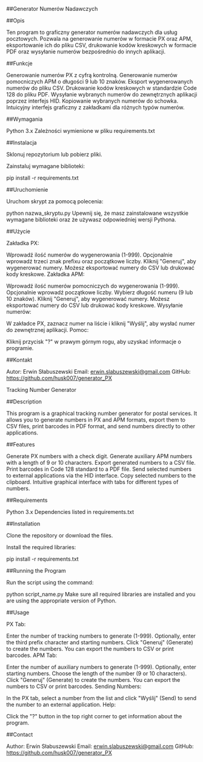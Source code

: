 ##Generator Numerów Nadawczych

##Opis

Ten program to graficzny generator numerów nadawczych dla usług pocztowych. Pozwala na generowanie numerów w formacie PX oraz APM, eksportowanie ich do pliku CSV, drukowanie kodów kreskowych w formacie PDF oraz wysyłanie numerów bezpośrednio do innych aplikacji.

##Funkcje

Generowanie numerów PX z cyfrą kontrolną.
Generowanie numerów pomocniczych APM o długości 9 lub 10 znaków.
Eksport wygenerowanych numerów do pliku CSV.
Drukowanie kodów kreskowych w standardzie Code 128 do pliku PDF.
Wysyłanie wybranych numerów do zewnętrznych aplikacji poprzez interfejs HID.
Kopiowanie wybranych numerów do schowka.
Intuicyjny interfejs graficzny z zakładkami dla różnych typów numerów.

##Wymagania

Python 3.x
Zależności wymienione w pliku requirements.txt

##Instalacja

Sklonuj repozytorium lub pobierz pliki.

Zainstaluj wymagane biblioteki:

pip install -r requirements.txt

##Uruchomienie

Uruchom skrypt za pomocą polecenia:

python nazwa_skryptu.py
Upewnij się, że masz zainstalowane wszystkie wymagane biblioteki oraz że używasz odpowiedniej wersji Pythona.

##Użycie

Zakładka PX:

Wprowadź ilość numerów do wygenerowania (1-999).
Opcjonalnie wprowadź trzeci znak prefixu oraz początkowe liczby.
Kliknij "Generuj", aby wygenerować numery.
Możesz eksportować numery do CSV lub drukować kody kreskowe.
Zakładka APM:

Wprowadź ilość numerów pomocniczych do wygenerowania (1-999).
Opcjonalnie wprowadź początkowe liczby.
Wybierz długość numeru (9 lub 10 znaków).
Kliknij "Generuj", aby wygenerować numery.
Możesz eksportować numery do CSV lub drukować kody kreskowe.
Wysyłanie numerów:

W zakładce PX, zaznacz numer na liście i kliknij "Wyślij", aby wysłać numer do zewnętrznej aplikacji.
Pomoc:

Kliknij przycisk "?" w prawym górnym rogu, aby uzyskać informacje o programie.

##Kontakt

Autor: Erwin Słabuszewski
Email: erwin.slabuszewski@gmail.com
GitHub: https://github.com/husk007/generator_PX

Tracking Number Generator

##Description

This program is a graphical tracking number generator for postal services. It allows you to generate numbers in PX and APM formats, export them to CSV files, print barcodes in PDF format, and send numbers directly to other applications.

##Features

Generate PX numbers with a check digit.
Generate auxiliary APM numbers with a length of 9 or 10 characters.
Export generated numbers to a CSV file.
Print barcodes in Code 128 standard to a PDF file.
Send selected numbers to external applications via the HID interface.
Copy selected numbers to the clipboard.
Intuitive graphical interface with tabs for different types of numbers.

##Requirements

Python 3.x
Dependencies listed in requirements.txt

##Installation

Clone the repository or download the files.

Install the required libraries:

pip install -r requirements.txt

##Running the Program

Run the script using the command:

python script_name.py
Make sure all required libraries are installed and you are using the appropriate version of Python.

##Usage

PX Tab:

Enter the number of tracking numbers to generate (1-999).
Optionally, enter the third prefix character and starting numbers.
Click "Generuj" (Generate) to create the numbers.
You can export the numbers to CSV or print barcodes.
APM Tab:

Enter the number of auxiliary numbers to generate (1-999).
Optionally, enter starting numbers.
Choose the length of the number (9 or 10 characters).
Click "Generuj" (Generate) to create the numbers.
You can export the numbers to CSV or print barcodes.
Sending Numbers:

In the PX tab, select a number from the list and click "Wyślij" (Send) to send the number to an external application.
Help:

Click the "?" button in the top right corner to get information about the program.

##Contact

Author: Erwin Słabuszewski
Email: erwin.slabuszewski@gmail.com
GitHub: https://github.com/husk007/generator_PX
